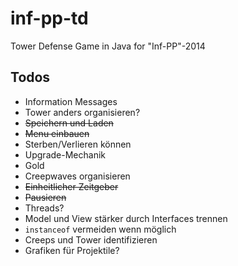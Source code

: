 inf-pp-td
=========

Tower Defense Game in Java for "Inf-PP"-2014

## Todos

- Information Messages
- Tower anders organisieren?
- ~~Speichern und Laden~~
- ~~Menu einbauen~~
- Sterben/Verlieren können
- Upgrade-Mechanik
- Gold
- Creepwaves organisieren
- ~~Einheitlicher Zeitgeber~~
- ~~Pausieren~~
- Threads?
- Model und View stärker durch Interfaces trennen
- ``instanceof`` vermeiden wenn möglich
- Creeps und Tower identifizieren
- Grafiken für Projektile?